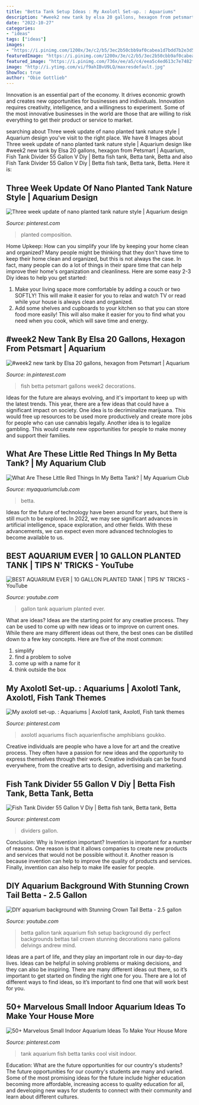 ```yaml
---
title: "Betta Tank Setup Ideas : My Axolotl Set-up. : Aquariums"
description: "#week2 new tank by elsa 20 gallons, hexagon from petsmart"
date: "2022-10-27"
categories:
- "ideas"
tags: ["ideas"]
images:
- "https://i.pinimg.com/1200x/3e/c2/b5/3ec2b50cbb9af0cabea1d7bdd7b2e3d5.jpg"
featuredImage: "https://i.pinimg.com/1200x/3e/c2/b5/3ec2b50cbb9af0cabea1d7bdd7b2e3d5.jpg"
featured_image: "https://i.pinimg.com/736x/ee/a5/c4/eea5c4ed613c7e7482f836511e1edf41.jpg"
image: "http://i.ytimg.com/vi/f9ahIBvU9LQ/maxresdefault.jpg"
ShowToc: true
author: "Obie Gottlieb"
---
```



Innovation is an essential part of the economy. It drives economic growth and creates new opportunities for businesses and individuals. Innovation requires creativity, intelligence, and a willingness to experiment. Some of the most innovative businesses in the world are those that are willing to risk everything to get their product or service to market.

	

		
searching about Three week update of nano planted tank nature style | Aquarium design you've visit to the right place. We have 8 Images about Three week update of nano planted tank nature style | Aquarium design like #week2 new tank by Elsa 20 gallons, hexagon from Petsmart | Aquarium, Fish Tank Divider 55 Gallon V Diy | Betta fish tank, Betta tank, Betta and also Fish Tank Divider 55 Gallon V Diy | Betta fish tank, Betta tank, Betta. Here it is:
		
    
## Three Week Update Of Nano Planted Tank Nature Style | Aquarium Design

<img loading=lazy src="https://i.pinimg.com/736x/66/cb/e3/66cbe3432f6c31f3643c8a7b96d8ae4c.jpg" onerror="this.onerror=null;this.src='https://tse1.mm.bing.net/th?id=OIP.A3n3Kjhl55l2iCh6AktrogHaHa&amp;pid=15.1';" alt="Three week update of nano planted tank nature style | Aquarium design">

_Source: pinterest.com_

>planted composition. 

	

Home Upkeep: How can you simplify your life by keeping your home clean and organized?
Many people might be thinking that they don't have time to keep their home clean and organized, but this is not always the case. In fact, many people can do a lot of things in their spare time that can help improve their home's organization and cleanliness. Here are some easy 2-3 Diy ideas to help you get started: 
1. Make your living space more comfortable by adding a couch or two SOFTLY! This will make it easier for you to relax and watch TV or read while your house is always clean and organized. 
2. Add some shelves and cupboards to your kitchen so that you can store food more easily! This will also make it easier for you to find what you need when you cook, which will save time and energy. 

    
## #week2 New Tank By Elsa 20 Gallons, Hexagon From Petsmart | Aquarium

<img loading=lazy src="https://i.pinimg.com/1200x/3e/c2/b5/3ec2b50cbb9af0cabea1d7bdd7b2e3d5.jpg" onerror="this.onerror=null;this.src='https://tse4.mm.bing.net/th?id=OIP.edoVvSx-IV2Gns2mNtpDPAHaJ4&amp;pid=15.1';" alt="#week2 new tank by Elsa 20 gallons, hexagon from Petsmart | Aquarium">

_Source: in.pinterest.com_

>fish betta petsmart gallons week2 decorations. 

	

Ideas for the future are always evolving, and it's important to keep up with the latest trends. This year, there are a few ideas that could have a significant impact on society. One idea is to decriminalize marijuana. This would free up resources to be used more productively and create more jobs for people who can use cannabis legally. Another idea is to legalize gambling. This would create new opportunities for people to make money and support their families.

    
## What Are These Little Red Things In My Betta Tank? | My Aquarium Club

<img loading=lazy src="https://dlgdxii3fgupk.cloudfront.net/myaquariumclub.com/images/fbfiles/images/828w/image-kmxctb8v07_v_1528124982.jpg" onerror="this.onerror=null;this.src='https://tse2.mm.bing.net/th?id=OIP.asIMW0TfByx5_2MX9bYnIwHaJ4&amp;pid=15.1';" alt="What Are These Little Red Things In My Betta Tank? | My Aquarium Club">

_Source: myaquariumclub.com_

>betta. 

	

Ideas for the future of technology have been around for years, but there is still much to be explored. In 2022, we may see significant advances in artificial intelligence, space exploration, and other fields. With these advancements, we can expect even more advanced technologies to become available to us.

    
## BEST AQUARIUM EVER | 10 GALLON PLANTED TANK | TIPS N&#039; TRICKS - YouTube

<img loading=lazy src="http://i.ytimg.com/vi/f9ahIBvU9LQ/maxresdefault.jpg" onerror="this.onerror=null;this.src='https://tse2.mm.bing.net/th?id=OIP.pXn5CQoGwA7JK9UQ6dC5EAHaEK&amp;pid=15.1';" alt="BEST AQUARIUM EVER | 10 GALLON PLANTED TANK | TIPS N&#039; TRICKS - YouTube">

_Source: youtube.com_

>gallon tank aquarium planted ever. 

	

What are ideas?
Ideas are the starting point for any creative process. They can be used to come up with new ideas or to improve on current ones. While there are many different ideas out there, the best ones can be distilled down to a few key concepts. Here are five of the most common:
1. simplify
2. find a problem to solve
3. come up with a name for it
4. think outside the box

    
## My Axolotl Set-up. : Aquariums | Axolotl Tank, Axolotl, Fish Tank Themes

<img loading=lazy src="https://i.pinimg.com/736x/f3/aa/57/f3aa573c8eb34de42ad834ec2567e27a.jpg" onerror="this.onerror=null;this.src='https://tse2.mm.bing.net/th?id=OIP.1jW6ii3PqPSCjq3JTndj5QHaFj&amp;pid=15.1';" alt="My axolotl set-up. : Aquariums | Axolotl tank, Axolotl, Fish tank themes">

_Source: pinterest.com_

>axolotl aquariums fisch aquarienfische amphibians goukko. 

	

Creative individuals are people who have a love for art and the creative process. They often have a passion for new ideas and the opportunity to express themselves through their work. Creative individuals can be found everywhere, from the creative arts to design, advertising and marketing.

    
## Fish Tank Divider 55 Gallon V Diy | Betta Fish Tank, Betta Tank, Betta

<img loading=lazy src="https://i.pinimg.com/736x/dc/48/41/dc4841efd738c4f8810347745d7b118c.jpg" onerror="this.onerror=null;this.src='https://tse4.mm.bing.net/th?id=OIP.tjTL11d-g9Jv8x9vqavNVwHaHa&amp;pid=15.1';" alt="Fish Tank Divider 55 Gallon V Diy | Betta fish tank, Betta tank, Betta">

_Source: pinterest.com_

>dividers gallon. 

	

Conclusion: Why is Invention important?
Invention is important for a number of reasons. One reason is that it allows companies to create new products and services that would not be possible without it. Another reason is because invention can help to improve the quality of products and services. Finally, invention can also help to make life easier for people.

    
## DIY Aquarium Background With Stunning Crown Tail Betta - 2.5 Gallon

<img loading=lazy src="http://i.ytimg.com/vi/BDXw-tHFB9g/hqdefault.jpg" onerror="this.onerror=null;this.src='https://tse2.mm.bing.net/th?id=OIP.-TaO0swaD3_bpUS2iyyU0AHaFj&amp;pid=15.1';" alt="DIY aquarium background with Stunning Crown Tail Betta - 2.5 gallon">

_Source: youtube.com_

>betta gallon tank aquarium fish setup background diy perfect backgrounds bettas tail crown stunning decorations nano gallons delvings andrew mind. 

	

Ideas are a part of life, and they play an important role in our day-to-day lives. Ideas can be helpful in solving problems or making decisions, and they can also be inspiring. There are many different ideas out there, so it’s important to get started on finding the right one for you. There are a lot of different ways to find ideas, so it’s important to find one that will work best for you.

    
## 50+ Marvelous Small Indoor Aquarium Ideas To Make Your House More

<img loading=lazy src="https://i.pinimg.com/736x/ee/a5/c4/eea5c4ed613c7e7482f836511e1edf41.jpg" onerror="this.onerror=null;this.src='https://tse4.mm.bing.net/th?id=OIP.npn6_i8udH4hFHEbwNpDHQHaJ6&amp;pid=15.1';" alt="50+ Marvelous Small Indoor Aquarium Ideas To Make Your House More">

_Source: pinterest.com_

>tank aquarium fish betta tanks cool visit indoor. 

	

Education: What are the future opportunities for our country's students?
The future opportunities for our country's students are many and varied. Some of the most promising ideas for the future include higher education becoming more affordable, increasing access to quality education for all, and developing new ways for students to connect with their community and learn about different cultures.

